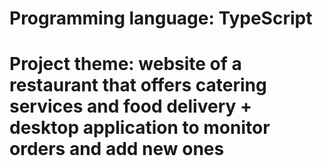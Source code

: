 # Programming language: TypeScript
# Project theme: website of a restaurant that offers catering services and food delivery + desktop application to monitor orders and add new ones
